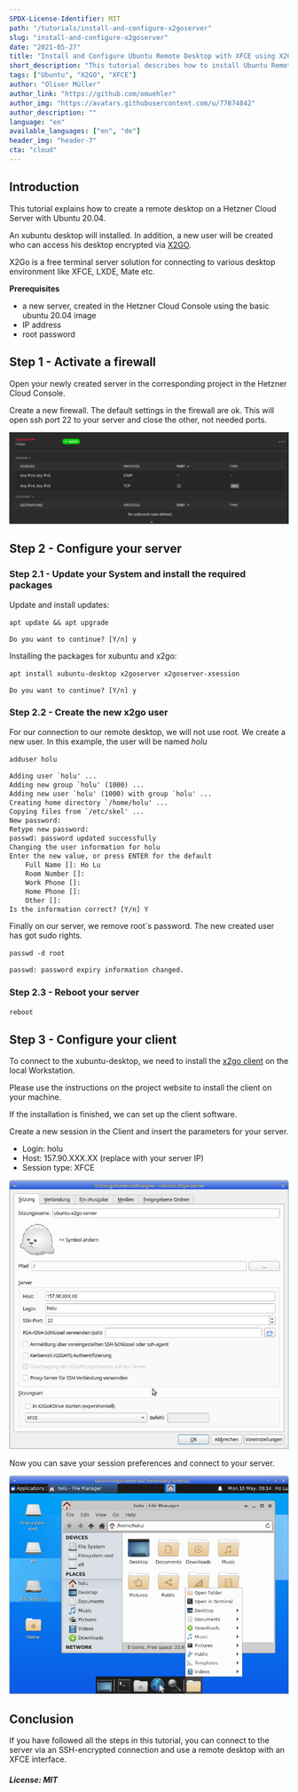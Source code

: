 ```yaml
---
SPDX-License-Identifier: MIT
path: "/tutorials/install-and-configure-x2goserver"
slug: "install-and-configure-x2goserver"
date: "2021-05-27"
title: "Install and Configure Ubuntu Remote Desktop with XFCE using X2Go"
short_description: "This tutorial describes how to install Ubuntu Remote Desktop with X2Go-Server on Hetzner Cloud with XFCE"
tags: ["Ubuntu", "X2GO", "XFCE"]
author: "Oliver Müller"
author_link: "https://github.com/omuehler"
author_img: "https://avatars.githubusercontent.com/u/77874042"
author_description: ""
language: "en"
available_languages: ["en", "de"]
header_img: "header-7"
cta: "cloud"
---
```


## Introduction

This tutorial explains how to create a remote desktop on a Hetzner Cloud Server with Ubuntu 20.04.

An xubuntu desktop will installed. In addition, a new user will be created who can access his desktop encrypted via [X2GO](https://wiki.x2go.org/doku.php).

X2Go is a free terminal server solution for connecting to various desktop environment like XFCE, LXDE, Mate etc.

**Prerequisites**

 - a new server, created in the Hetzner Cloud Console using the basic ubuntu 20.04 image
 - IP address
 - root password

## Step 1 - Activate a firewall

Open your newly created server in the corresponding project in the Hetzner Cloud Console.

Create a new firewall. The default settings in the firewall are ok. This will open ssh port 22 to your server and close the other, not needed ports.

![Basic firewall settings](images/firewall.png)

## Step 2 - Configure your server

### Step 2.1 - Update your System and install the required packages

Update and install updates:

`apt update && apt upgrade`

```Shell
Do you want to continue? [Y/n] y
```

Installing the packages for xubuntu and x2go:

`apt install xubuntu-desktop x2goserver x2goserver-xsession`

```Shell
Do you want to continue? [Y/n] y
```

### Step 2.2 - Create the new x2go user

For our connection to our remote desktop, we will not use root. We create a new user. In this example, the user will be named _holu_

`adduser holu`

```Shell
Adding user `holu' ...
Adding new group `holu' (1000) ...
Adding new user `holu' (1000) with group `holu' ...
Creating home directory `/home/holu' ...
Copying files from `/etc/skel' ...
New password: 
Retype new password: 
passwd: password updated successfully
Changing the user information for holu
Enter the new value, or press ENTER for the default
	Full Name []: Ho Lu       
	Room Number []:  
	Work Phone []: 
	Home Phone []: 
	Other []: 
Is the information correct? [Y/n] Y
```

Finally on our server, we remove root´s password. The new created user has got sudo rights.

`passwd -d root`

```Shell
passwd: password expiry information changed.
```

### Step 2.3 - Reboot your server

`reboot`

## Step 3 - Configure your client

To connect to the xubuntu-desktop, we need to install the [x2go client](https://wiki.x2go.org/doku.php/doc:installation:x2goclient) on the local Workstation.

Please use the instructions on the project website to install the client on your machine.

If the installation is finished, we can set up the client software.

Create a new session in the Client and insert the parameters for your server.

 - Login: holu
 - Host: 157.90.XXX.XX (replace with your server IP)
 - Session type: XFCE

![X2GO Client Settings](images/x2go-client.png)

Now you can save your session preferences and connect to your server.

![You are connected to your server](images/connection.png)

## Conclusion

If you have followed all the steps in this tutorial, you can connect to the server via an SSH-encrypted connection and use a remote desktop with an XFCE interface.

##### License: MIT

<!--

Contributor's Certificate of Origin

By making a contribution to this project, I certify that:

(a) The contribution was created in whole or in part by me and I have
    the right to submit it under the license indicated in the file; or

(b) The contribution is based upon previous work that, to the best of my
    knowledge, is covered under an appropriate license and I have the
    right under that license to submit that work with modifications,
    whether created in whole or in part by me, under the same license
    (unless I am permitted to submit under a different license), as
    indicated in the file; or

(c) The contribution was provided directly to me by some other person
    who certified (a), (b) or (c) and I have not modified it.

(d) I understand and agree that this project and the contribution are
    public and that a record of the contribution (including all personal
    information I submit with it, including my sign-off) is maintained
    indefinitely and may be redistributed consistent with this project
    or the license(s) involved.

Signed-off-by: Oliver Müller, oliver.mueller@hetzner.com

-->
